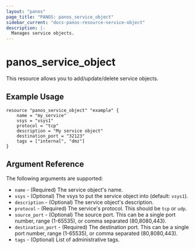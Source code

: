 ```yaml
---
layout: "panos"
page_title: "PANOS: panos_service_object"
sidebar_current: "docs-panos-resource-service-object"
description: |-
  Manages service objects.
---
```


# panos_service_object

This resource allows you to add/update/delete service objects.

## Example Usage

```hcl
resource "panos_service_object" "example" {
    name = "my_service"
    vsys = "vsys1"
    protocol = "tcp"
    description = "My service object"
    destination_port = "32123"
    tags = ["internal", "dmz"]
}
```

## Argument Reference

The following arguments are supported:

* `name` - (Required) The service object's name.
* `vsys` - (Optional) The vsys to put the service object into (default:
  `vsys1`).
* `description` - (Optional) The service object's description.
* `protocol` - (Required) The service's protocol.  This should be `tcp` or
  `udp`.
* `source_port` - (Optional) The source port.  This can be a single port
  number, range (1-65535), or comma separated (80,8080,443).
* `destination_port` - (Required) The destination port.  This can be a single
  port number, range (1-65535), or comma separated (80,8080,443).
* `tags` - (Optional) List of administrative tags.
